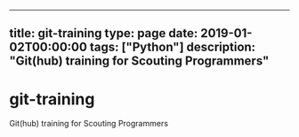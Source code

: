 
---
title: git-training
type: page
date: 2019-01-02T00:00:00
tags: ["Python"]
description: "Git(hub) training for Scouting Programmers"
---


# git-training
Git(hub) training for Scouting Programmers

